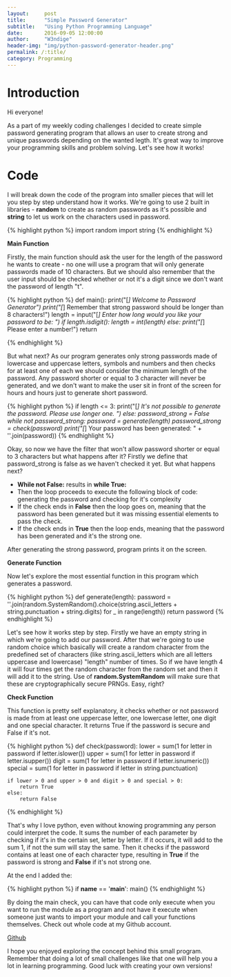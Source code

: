 ```yaml
---
layout:     post
title:      "Simple Password Generator"
subtitle:   "Using Python Programming Language"
date:       2016-09-05 12:00:00
author:     "W3ndige"
header-img: "img/python-password-generator-header.png"
permalink: /:title/
category: Programming
---
```


<h1>Introduction</h1>
<p>Hi everyone!</p>
<p>As a part of my weekly coding challenges I decided to create simple password generating program that allows an user to create strong and unique passwords depending on the wanted legth. It's great way to improve your programming skills and problem solving. Let's see how it works! </p>

<h1>Code</h1>

<p>I will break down the code of the program into smaller pieces that will let you step by step understand how it works. We're going to use 2 built in libraries - <b>random</b> to create as random passwords as it's possible and <b>string</b> to let us work on the characters used in password.</p>

{% highlight python %}
import random
import string
{% endhighlight %}

<b>Main Function</b>

<p>Firstly, the main function should ask the user for the length of the password he wants to create - no one will use a program that will only generate passwords made of 10 characters. But we should also remember that the user input should be checked whether or not  it's a digit since we don't want the password of length "t".  </p>

{% highlight python %}
def main():
    print("[*] Welcome to Password Generator")
    print("[*] Remember that strong password should be longer than 8 characters!")
    length = input("[*] Enter how long would you like your password to be: ")
    if length.isdigit():
        length = int(length)
    else:
        print("[*] Please enter a number!")
        return

{% endhighlight %}

<p>But what next? As our program generates only strong passwords made of lowercase and uppercase letters, symbols and numbers and then checks for at least one of each we should consider the minimum length of the password. Any password shorter or equal to 3 character will never be generated, and we don't want to make the user sit in front of the screen for hours and hours just to generate short password. </p>

{% highlight python %}
if length <= 3:
    print("[*] It's not possible to generate the password. Please use longer one. ")
else:
    password_strong = False
    while not password_strong:
        password = generate(length)
        password_strong = check(password)
    print("[*] Your password has been generated: " + ''.join(password))
{% endhighlight %}

<p>Okay, so now we have the filter that won't allow password shorter or equal to 3 characters but what happens after it? Firstly we define that password_strong is false as we haven't checked it yet. But what happens next? </p>
<ul>
<li><b>While not False:</b> results in <b>while True:</b></li>
<li>Then the loop proceeds to execute the following block of code: generating the password and checking for it's complexity </li>
<li>If the check ends in <b>False</b> then the loop goes on, meaning that the password has been generated but it was missing essential elements to pass the check. </li>
<li>If the check ends in <b>True</b> then the loop ends, meaning that the password has been generated and it's the strong one.</li>
</ul>

<p>After generating the strong password, program prints it on the screen. </p>

<b>Generate Function</b>

<p>Now let's explore the most essential function in this program which generates a password. </p>

{% highlight python %}
def generate(length):
    password = ''.join(random.SystemRandom().choice(string.ascii_letters + string.punctuation + string.digits) for _ in range(length))
    return password
{% endhighlight %}

<p>Let's see how it works step by step. Firstly we have an empty string in which we're going to add our password. After that we're going to use random choice which basically will create a random character from the predefined set of characters (like string.ascii_letters which are all letters uppercase and lowercase)  "length" number of times. So if we have length 4 it will four times get the random character from the random set and then it will add it to the string. Use of <b>random.SystemRandom</b> will make sure that these are cryptographically secure PRNGs. Easy, right? </p>

<b>Check Function</b>

<p>This function is pretty self explanatory, it checks whether or not password is made from at least one uppercase letter, one lowercase letter, one digit and one special character. It returns True if the password is secure and False if it's not.  </p>

{% highlight python %}
def check(password):
    lower = sum(1 for letter in password if letter.islower())
    upper = sum(1 for letter in password if letter.isupper())
    digit = sum(1 for letter in password if letter.isnumeric())
    special = sum(1 for letter in password if letter in string.punctuation)

    if lower > 0 and upper > 0 and digit > 0 and special > 0:
        return True
    else:
        return False
{% endhighlight %}

<p>That's why I love python, even without knowing programming any person could interpret the code. It sums the number of each parameter by checking if it's in the certain set, letter by letter. If it occurs, it will add to the sum 1, if not the sum will stay the same. Then it checks if the password contains at least one of each character type, resulting in <b>True</b> if the password is strong and <b>False</b> if it's not strong one.  </p>

<p>At the end I added the: </p>

{% highlight python %}
if __name__ == '__main__':
    main()
{% endhighlight %}

<p>By doing the main check, you can have that code only execute when you want to run the module as a program and not have it execute when someone just wants to import your module and call your functions themselves. Check out whole code at my Github account. </p>

[Github](https://github.com/W3ndige/coding-challenges/blob/master/password_generator.py "Github")<br>

<p>I hope you enjoyed exploring the concept behind this small program. Remember that doing a lot of small challenges like that one will help you a lot in learning programming. Good luck with creating your own versions! </p>
